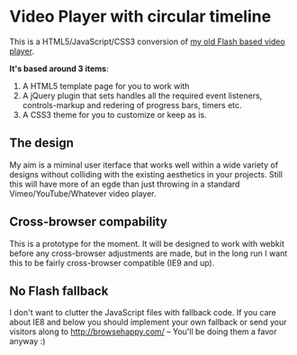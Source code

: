 # Video Player with circular timeline
This is a HTML5/JavaScript/CSS3 conversion of [my old Flash based video player](http://activeden.net/item/video-player-with-circular-scrubbingprogress/130624). 

**It's based around 3 items**:

1. A HTML5 template page for you to work with
2. A jQuery plugin that sets handles all the required event listeners, controls-markup and redering of progress bars, timers etc.
3. A CSS3 theme for you to customize or keep as is.

## The design
My aim is a miminal user iterface that works well within a wide variety of designs without colliding with the existing aesthetics in your projects. Still this will have more of an egde than just throwing in a standard Vimeo/YouTube/Whatever video player.

## Cross-browser compability
This is a prototype for the moment. It will be designed to work with webkit before any cross-browser adjustments are made, but in the long run I want this to be fairly cross-browser compatible (IE9 and up).

## No Flash fallback
I don't want to clutter the JavaScript files with fallback code. If you care about IE8 and below you should implement your own fallback or send your visitors along to http://browsehappy.com/ – You'll be doing them a favor anyway :)
 